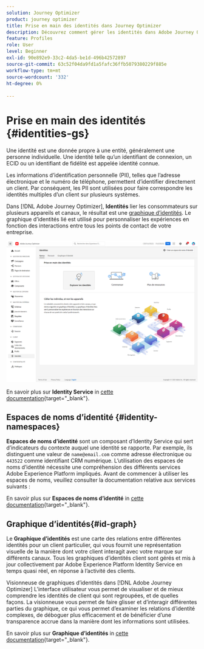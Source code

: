 ```yaml
---
solution: Journey Optimizer
product: journey optimizer
title: Prise en main des identités dans Journey Optimizer
description: Découvrez comment gérer les identités dans Adobe Journey Optimizer
feature: Profiles
role: User
level: Beginner
exl-id: 90e892e9-33c2-4da5-be1d-496b42572897
source-git-commit: 63c52f04da9fd1a5fafc36ffb5079380229f885e
workflow-type: tm+mt
source-wordcount: '332'
ht-degree: 0%

---
```


# Prise en main des identités {#identities-gs}

Une identité est une donnée propre à une entité, généralement une personne individuelle. Une identité telle qu’un identifiant de connexion, un ECID ou un identifiant de fidélité est appelée identité connue.

Les informations d’identification personnelle (PII), telles que l’adresse électronique et le numéro de téléphone, permettent d’identifier directement un client. Par conséquent, les PII sont utilisées pour faire correspondre les identités multiples d’un client sur plusieurs systèmes.

Dans [!DNL Adobe Journey Optimizer], **Identités** lier les consommateurs sur plusieurs appareils et canaux, le résultat est une [graphique d’identités](#id-graph). Le graphique d’identités lié est utilisé pour personnaliser les expériences en fonction des interactions entre tous les points de contact de votre entreprise.

![](assets/identities-home.png)

En savoir plus sur **Identity Service** in [cette documentation](https://experienceleague.adobe.com/docs/experience-platform/identity/home.html){target=&quot;_blank&quot;}.

## Espaces de noms d’identité {#identity-namespaces}

**Espaces de noms d’identité** sont un composant d’Identity Service qui sert d’indicateurs du contexte auquel une identité se rapporte. Par exemple, ils distinguent une valeur de `name@email.com` comme adresse électronique ou `443522` comme identifiant CRM numérique. L’utilisation des espaces de noms d’identité nécessite une compréhension des différents services Adobe Experience Platform impliqués. Avant de commencer à utiliser les espaces de noms, veuillez consulter la documentation relative aux services suivants :

En savoir plus sur **Espaces de noms d’identité** in [cette documentation](https://experienceleague.adobe.com/docs/experience-platform/identity/namespaces.html){target=&quot;_blank&quot;}.

## Graphique d’identités{#id-graph}

Le **Graphique d’identités** est une carte des relations entre différentes identités pour un client particulier, qui vous fournit une représentation visuelle de la manière dont votre client interagit avec votre marque sur différents canaux. Tous les graphiques d’identités client sont gérés et mis à jour collectivement par Adobe Experience Platform Identity Service en temps quasi réel, en réponse à l’activité des clients.

Visionneuse de graphiques d’identités dans [!DNL Adobe Journey Optimizer] L’interface utilisateur vous permet de visualiser et de mieux comprendre les identités de client qui sont regroupées, et de quelles façons. La visionneuse vous permet de faire glisser et d’interagir différentes parties du graphique, ce qui vous permet d’examiner les relations d’identité complexes, de déboguer plus efficacement et de bénéficier d’une transparence accrue dans la manière dont les informations sont utilisées.

En savoir plus sur **Graphique d’identités** in [cette documentation](https://experienceleague.adobe.com/docs/experience-platform/identity/ui/identity-graph-viewer.html){target=&quot;_blank&quot;}.
